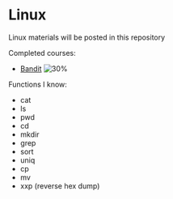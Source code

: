 # Linux
Linux materials will be posted in this repository

Completed courses: 
* [Bandit](https://overthewire.org/wargames/bandit/)        ![30%](https://progress-bar.dev/30)


Functions I know: 
- cat
- ls 
- pwd
- cd
- mkdir 
- grep
- sort 
- uniq
- cp 
- mv
- xxp (reverse hex dump)


